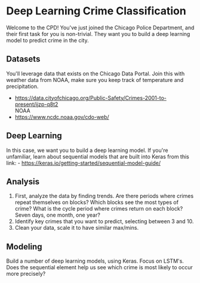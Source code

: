 # Deep Learning Crime Classification
Welcome to the CPD! You've just joined the Chicago Police Department, and their first task for you is non-trivial. They want you to build a deep learning model to predict crime in the city.

## Datasets
You'll leverage data that exists on the Chicago Data Portal. Join this with weather data from NOAA, make sure you keep track of temperature and precipitation. 
- https://data.cityofchicago.org/Public-Safety/Crimes-2001-to-present/ijzp-q8t2  
 NOAA
 - https://www.ncdc.noaa.gov/cdo-web/ 

## Deep Learning
In this case, we want you to build a deep learning model. If you're unfamiliar, learn about sequential models that are built into Keras from this link:
    - https://keras.io/getting-started/sequential-model-guide/ 

## Analysis
1. First, analyze the data by finding trends. Are there periods where crimes repeat themselves on blocks? Which blocks see the most types of crime? What is the cycle period where crimes return on each block? Seven days, one month, one year?
2. Identify key crimes that you want to predict, selecting between 3 and 10. 
3. Clean your data, scale it to have similar max/mins. 

## Modeling
Build a number of deep learning models, using Keras. Focus on LSTM's. Does the sequential element help us see which crime is most likely to occur more precisely?
